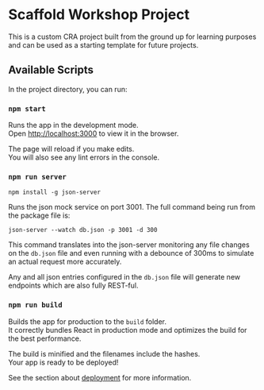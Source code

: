 # Scaffold Workshop Project

This is a custom CRA project built from the ground up for learning purposes and can be used as a starting template for
future projects.

## Available Scripts

In the project directory, you can run:

### `npm start`

Runs the app in the development mode.\
Open [http://localhost:3000](http://localhost:3000) to view it in the browser.

The page will reload if you make edits.\
You will also see any lint errors in the console.

### `npm run server`

`npm install -g json-server`

Runs the json mock service on port 3001. The full command being run from the package file is:

`json-server --watch db.json -p 3001 -d 300`

This command translates into the json-server monitoring any file changes on the `db.json` file and even running with a
debounce of 300ms to simulate
an actual request more accurately.

Any and all json entries configured in the `db.json` file will generate new endpoints which are also fully REST-ful.

### `npm run build`

Builds the app for production to the `build` folder.\
It correctly bundles React in production mode and optimizes the build for the best performance.

The build is minified and the filenames include the hashes.\
Your app is ready to be deployed!

See the section about [deployment](https://facebook.github.io/create-react-app/docs/deployment) for more information.
